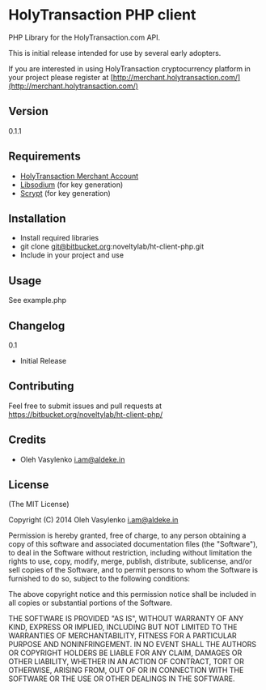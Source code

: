 HolyTransaction PHP client
==================================

PHP Library for the HolyTransaction.com API.

This is initial release intended for use by several early adopters.

If you are interested in using HolyTransaction cryptocurrency platform in your project please register at
[http://merchant.holytransaction.com/](http://merchant.holytransaction.com/)

## Version

0.1.1

## Requirements

- [HolyTransaction Merchant Account](http://merchant.holytransaction.com/)
- [Libsodium](https://github.com/jedisct1/libsodium-php) (for key generation)
- [Scrypt](https://github.com/DomBlack/php-scrypt) (for key generation)

## Installation

- Install required libraries
- git clone git@bitbucket.org:noveltylab/ht-client-php.git
- Include in your project and use

## Usage

See example.php

## Changelog

0.1

* Initial Release

## Contributing

Feel free to submit issues and pull requests at https://bitbucket.org/noveltylab/ht-client-php/

## Credits

- Oleh Vasylenko <i.am@aldeke.in>

## License

(The MIT License)

Copyright (C) 2014 Oleh Vasylenko <i.am@aldeke.in>

Permission is hereby granted, free of charge, to any person obtaining a copy of this software and associated documentation files (the "Software"), to deal in the Software without restriction, including without limitation the rights to use, copy, modify, merge, publish, distribute, sublicense, and/or sell copies of the Software, and to permit persons to whom the Software is furnished to do so, subject to the following conditions:

The above copyright notice and this permission notice shall be included in all copies or substantial portions of the Software.

THE SOFTWARE IS PROVIDED "AS IS", WITHOUT WARRANTY OF ANY KIND, EXPRESS OR IMPLIED, INCLUDING BUT NOT LIMITED TO THE WARRANTIES OF MERCHANTABILITY, FITNESS FOR A PARTICULAR PURPOSE AND NONINFRINGEMENT. IN NO EVENT SHALL THE AUTHORS OR COPYRIGHT HOLDERS BE LIABLE FOR ANY CLAIM, DAMAGES OR OTHER LIABILITY, WHETHER IN AN ACTION OF CONTRACT, TORT OR OTHERWISE, ARISING FROM, OUT OF OR IN CONNECTION WITH THE SOFTWARE OR THE USE OR OTHER DEALINGS IN THE SOFTWARE.